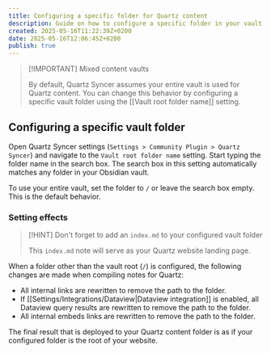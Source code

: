 ```yaml
---
title: Configuring a specific folder for Quartz content
description: Guide on how to configure a specific folder in your vault for Quartz instead of your entire vault.
created: 2025-05-16T11:22:39Z+0200
date: 2025-05-16T12:06:45Z+0200
publish: true
---
```


> [!IMPORTANT] Mixed content vaults
>
> By default, Quartz Syncer assumes your entire vault is used for Quartz content. You can change this behavior by configuring a specific vault folder using the [[Vault root folder name]] setting.

## Configuring a specific vault folder

Open Quartz Syncer settings (`Settings > Community Plugin > Quartz Syncer`) and navigate to the `Vault root folder name` setting. Start typing the folder name in the search box. The search box in this setting automatically matches any folder in your Obsidian vault.

To use your entire vault, set the folder to `/` or leave the search box empty. This is the default behavior.

### Setting effects

> [!HINT] Don't forget to add an `index.md` to your configured vault folder
>
> This `index.md` note will serve as your Quartz website landing page.

When a folder other than the vault root (`/`) is configured, the following changes are made when compiling notes for Quartz:

- All internal links are rewritten to remove the path to the folder.
- If [[Settings/Integrations/Dataview|Dataview integration]] is enabled, all Dataview query results are rewritten to remove the path to the folder.
- All internal embeds links are rewritten to remove the path to the folder.

The final result that is deployed to your Quartz content folder is as if your configured folder is the root of your website.
